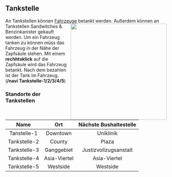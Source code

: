 ## Tankstelle

An Tankstellen können [Fahrzeuge](https://imgxrke.github.io/GRWiki/pages/fahrzeuge/allgemein/) betankt werden. <img align="right" width="300" eight="200" src="../../../assets/image/biz/tankstelle-kaufmenü.png"> Außerdem können an Tankstellen Sandwitches & Benzinkanister gekauft werden.
Um ein Fahrzeug tanken zu können müss das Fahrzeug in der Nähe der Zapfsäule stehen. Mit einem **rechhtsklick** auf die Zapfsäule wird das Fahrzeug betankt.
Nach dem bezahlen ist der Tank im Fahrzeug. (**/navi Tankstelle-1/2/3/4/5**)

### Standorte der Tankstellen

| Name | Ort | Nächste Bushaltestelle |
|:-:|:-:|:-:|
| Tanstelle-1 | Downtown | Uniklinik |
| Tankstelle-2 | County | Plaza |
| Tankstelle-3 | Ganggebiet | Justizvollzugsanstalt |
| Tankstelle-4 | Asia-Viertel | Asia-Viertel |
| Tankstelle-5 | Westside | Westside |
